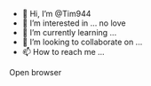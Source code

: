 - 👋 Hi, I’m @Tim944
- 👀 I’m interested in ... no love
- 🌱 I’m currently learning ...
- 💞️ I’m looking to collaborate on ...
- 📫 How to reach me ...

<!---
Tim944/Tim944 is a ✨ special ✨ repository because its `README.md` (this file) appears on your GitHub profile.
You can click the Preview link to take a look at your changes.
--->

Open browser
